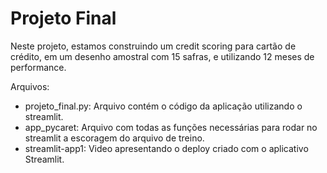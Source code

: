 # Projeto Final 
Neste projeto, estamos construindo um credit scoring para cartão de crédito, em um desenho amostral com 15 safras, e utilizando 12 meses de performance.


Arquivos:
* projeto_final.py: Arquivo contém o código da aplicação utilizando o streamlit.
* app_pycaret: Arquivo com todas as funções necessárias para rodar no streamlit a escoragem do arquivo de treino.
* streamlit-app1: Video apresentando o deploy criado com o aplicativo Streamlit.

